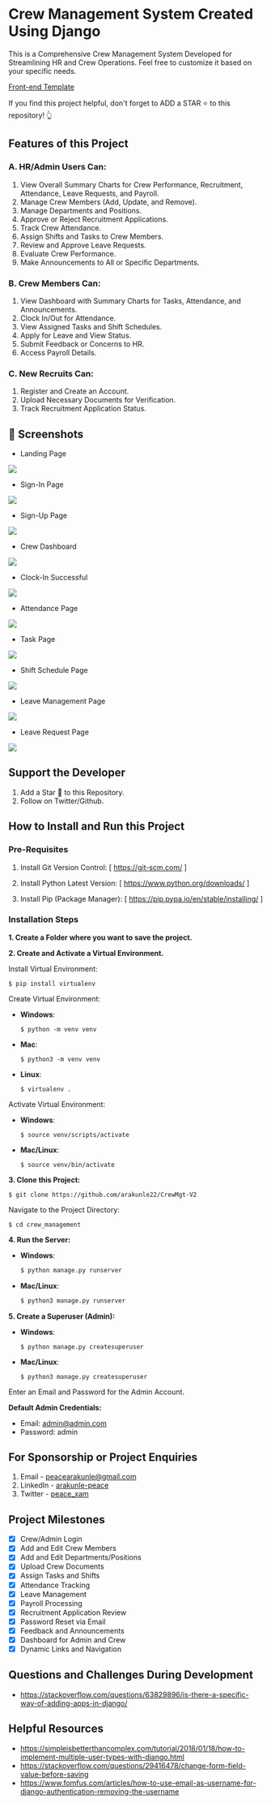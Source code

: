 # Crew Management System Created Using Django
This is a Comprehensive Crew Management System Developed for Streamlining HR and Crew Operations.
Feel free to customize it based on your specific needs.

[Front-end Template](https://preview.keenthemes.com/metronic8/demo23/index.html "Admin Metronic")

If you find this project helpful, don't forget to ADD a STAR ⭐️  to this repository! 👆

## Features of this Project

### A. HR/Admin Users Can:
1. View Overall Summary Charts for Crew Performance, Recruitment, Attendance, Leave Requests, and Payroll.
2. Manage Crew Members (Add, Update, and Remove).
3. Manage Departments and Positions.
4. Approve or Reject Recruitment Applications.
5. Track Crew Attendance.
6. Assign Shifts and Tasks to Crew Members.
7. Review and Approve Leave Requests.
8. Evaluate Crew Performance.
9. Make Announcements to All or Specific Departments.

### B. Crew Members Can:
1. View Dashboard with Summary Charts for Tasks, Attendance, and Announcements.
2. Clock In/Out for Attendance.
3. View Assigned Tasks and Shift Schedules.
4. Apply for Leave and View Status.
5. Submit Feedback or Concerns to HR.
6. Access Payroll Details.

### C. New Recruits Can:
1. Register and Create an Account.
2. Upload Necessary Documents for Verification.
3. Track Recruitment Application Status.

## 📸 Screenshots
<!-- Landing Page -->
- Landing Page
<img src="app-review/1.png"/>

<!-- Sign-In Page -->
- Sign-In Page
<img src="app-review/2.png"/>

<!-- Sign-Up Page -->
- Sign-Up Page
<img src="app-review/4.png"/>

<!-- Crew Dashboard -->
- Crew Dashboard
<img src="app-review/5.png"/>

<!-- Clock-In Successful -->
- Clock-In Successful
<img src="app-review/6.png"/>

<!-- Attendance Page -->
- Attendance Page
<img src="app-review/7.png"/>

<!-- Task Page -->
- Task Page
<img src="app-review/8.png"/>

<!-- Shift Schedule Page -->
- Shift Schedule Page
<img src="app-review/9.png"/>

<!-- Leave Management Page -->
-  Leave Management Page 
<img src="app-review/10.png"/>

<!-- Leave Request Page -->
- Leave Request Page 
<img src="app-review/11.png"/>

## Support the Developer
1. Add a Star 🌟  to this Repository.
2. Follow on Twitter/Github.


## How to Install and Run this Project

### Pre-Requisites
1. Install Git Version Control:
   [ https://git-scm.com/ ]

2. Install Python Latest Version:
   [ https://www.python.org/downloads/ ]

3. Install Pip (Package Manager):
   [ https://pip.pypa.io/en/stable/installing/ ]

### Installation Steps
**1. Create a Folder where you want to save the project.**

**2. Create and Activate a Virtual Environment.**

Install Virtual Environment:
```
$ pip install virtualenv
```

Create Virtual Environment:
- **Windows**:
  ```
  $ python -m venv venv
  ```
- **Mac**:
  ```
  $ python3 -m venv venv
  ```
- **Linux**:
  ```
  $ virtualenv .
  ```

Activate Virtual Environment:
- **Windows**:
  ```
  $ source venv/scripts/activate
  ```
- **Mac/Linux**:
  ```
  $ source venv/bin/activate
  ```

**3. Clone this Project:**
```
$ git clone https://github.com/arakunle22/CrewMgt-V2
```

Navigate to the Project Directory:
```
$ cd crew_management
```

**4. Run the Server:**

- **Windows**:
  ```python
  $ python manage.py runserver
  ```
- **Mac/Linux**:
  ```python
  $ python3 manage.py runserver
  ```

**5. Create a Superuser (Admin):**

- **Windows**:
  ```
  $ python manage.py createsuperuser
  ```
- **Mac/Linux**:
  ```
  $ python3 manage.py createsuperuser
  ```

Enter an Email and Password for the Admin Account.

**Default Admin Credentials:**
- Email: admin@admin.com
- Password: admin

## For Sponsorship or Project Enquiries
1. Email - peacearakunle@gmail.com
2. LinkedIn - [arakunle-peace](https://www.linkedin.com/in/arakunle-peace/ "Arakunle Peace on LinkedIn")
3. Twitter - [peace_xam](https://x.com/peace_xam "Arakunle Peace on Twitter")

## Project Milestones
- [x] Crew/Admin Login
- [x] Add and Edit Crew Members
- [x] Add and Edit Departments/Positions
- [x] Upload Crew Documents
- [x] Assign Tasks and Shifts
- [x] Attendance Tracking
- [x] Leave Management
- [x] Payroll Processing
- [x] Recruitment Application Review
- [x] Password Reset via Email
- [x] Feedback and Announcements
- [x] Dashboard for Admin and Crew
- [x] Dynamic Links and Navigation

## Questions and Challenges During Development
- https://stackoverflow.com/questions/63829896/is-there-a-specific-way-of-adding-apps-in-django/

## Helpful Resources
- https://simpleisbetterthancomplex.com/tutorial/2018/01/18/how-to-implement-multiple-user-types-with-django.html
- https://stackoverflow.com/questions/29416478/change-form-field-value-before-saving
- https://www.fomfus.com/articles/how-to-use-email-as-username-for-django-authentication-removing-the-username

